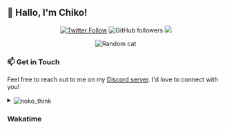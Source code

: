 ## 👋 Hallo, I'm Chiko!

<div align="center">

[![Twitter Follow](https://img.shields.io/twitter/follow/chikoxq?label=Follow)](https://twitter.com/intent/follow?screen_name=chikoxq)
![GitHub followers](https://img.shields.io/github/followers/chikof?label=Follow&style=social)
![](https://komarev.com/ghpvc/?username=chikof&color=blue)

</div>

<a href="https://cataas.com">
<img src="https://cataas.com/cat?type=square" align="right" width="300"alt="Random cat">
</a>

<div><picture><img src="https://raw.githubusercontent.com/carbon-language/carbon-lang/refs/heads/trunk/docs/images/bumper.png" alt=""></picture></div>

### 📫 Get in Touch
Feel free to reach out to me on my [Discord server](https://discord.gg/sejc7TnX6N). I'd love to connect with you!

<details>
<summary>
<img src="https://cdn3.emoji.gg/emojis/64203-noko-think.png" width="35px" height="35px" alt="noko_think" align="center">

### Wakatime
</summary>

<!--START_SECTION:waka-->
![Code Time](http://img.shields.io/badge/Code%20Time-2%2C424%20hrs%2056%20mins-blue)

![Profile Views](http://img.shields.io/badge/Profile%20Views-0-blue)

![Lines of code](https://img.shields.io/badge/From%20Hello%20World%20I%27ve%20Written-9.7%20million%20lines%20of%20code-blue)

**🐱 My GitHub Data** 

> 📦 106.2 kB Used in GitHub's Storage 
 > 
> 🏆 434 Contributions in the Year 2025
 > 
> 💼 Opted to Hire
 > 
> 📜 41 Public Repositories 
 > 
> 🔑 32 Private Repositories 
 > 
**I'm a Night 🦉** 

```text
🌞 Morning                939 commits         █░░░░░░░░░░░░░░░░░░░░░░░░   04.96 % 
🌆 Daytime                5902 commits        ████████░░░░░░░░░░░░░░░░░   31.18 % 
🌃 Evening                9041 commits        ████████████░░░░░░░░░░░░░   47.77 % 
🌙 Night                  3044 commits        ████░░░░░░░░░░░░░░░░░░░░░   16.08 % 
```
📅 **I'm Most Productive on Sunday** 

```text
Monday                   2211 commits        ███░░░░░░░░░░░░░░░░░░░░░░   11.68 % 
Tuesday                  1317 commits        ██░░░░░░░░░░░░░░░░░░░░░░░   06.96 % 
Wednesday                2565 commits        ███░░░░░░░░░░░░░░░░░░░░░░   13.55 % 
Thursday                 2767 commits        ████░░░░░░░░░░░░░░░░░░░░░   14.62 % 
Friday                   3477 commits        █████░░░░░░░░░░░░░░░░░░░░   18.37 % 
Saturday                 2453 commits        ███░░░░░░░░░░░░░░░░░░░░░░   12.96 % 
Sunday                   4136 commits        █████░░░░░░░░░░░░░░░░░░░░   21.85 % 
```


📊 **This Week I Spent My Time On** 

```text
🕑︎ Time Zone: Europe/London

💬 Programming Languages: 
Rust                     3 hrs 50 mins       ██████████████████░░░░░░░   72.75 % 
Nushell                  29 mins             ██░░░░░░░░░░░░░░░░░░░░░░░   09.20 % 
Nix                      23 mins             ██░░░░░░░░░░░░░░░░░░░░░░░   07.52 % 
SQL                      15 mins             █░░░░░░░░░░░░░░░░░░░░░░░░   04.91 % 
Other                    7 mins              █░░░░░░░░░░░░░░░░░░░░░░░░   02.41 % 

🔥 Editors: 
Neovim                   5 hrs 16 mins       █████████████████████████   100.00 % 

💻 Operating System: 
Linux                    5 hrs 16 mins       █████████████████████████   100.00 % 
```

**I Mostly Code in TypeScript** 

```text
TypeScript               32 repos            ██████████░░░░░░░░░░░░░░░   41.03 % 
Rust                     29 repos            █████████░░░░░░░░░░░░░░░░   37.18 % 
Nix                      6 repos             ██░░░░░░░░░░░░░░░░░░░░░░░   07.69 % 
Lua                      3 repos             █░░░░░░░░░░░░░░░░░░░░░░░░   03.85 % 
Svelte                   1 repo              ░░░░░░░░░░░░░░░░░░░░░░░░░   01.28 % 
```




 Last Updated on 22/08/2025 01:06:50 UTC
<!--END_SECTION:waka-->

</details>

<!--
<p align="center">
     <a href="https://discord.gg/HhybNhchcC"><img src="https://invidget.switchblade.xyz/sejc7TnX6N" align="center" ><a>
</p> 
-->
